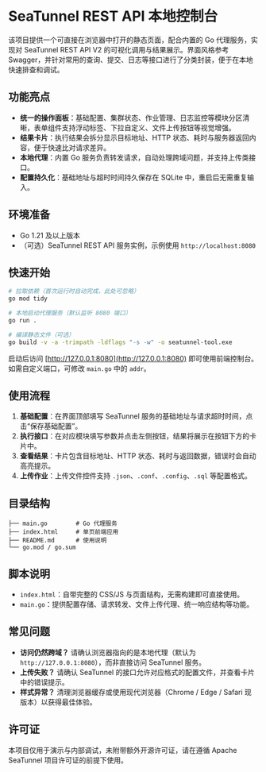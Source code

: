 # SeaTunnel REST API 本地控制台

该项目提供一个可直接在浏览器中打开的静态页面，配合内置的 Go 代理服务，实现对 SeaTunnel REST API V2 的可视化调用与结果展示。界面风格参考 Swagger，并针对常用的查询、提交、日志等接口进行了分类封装，便于在本地快速排查和调试。

## 功能亮点

- **统一的操作面板**：基础配置、集群状态、作业管理、日志监控等模块分区清晰，表单组件支持浮动标签、下拉自定义、文件上传按钮等视觉增强。
- **结果卡片**：执行结果会拆分显示目标地址、HTTP 状态、耗时与服务器返回内容，便于快速比对请求差异。
- **本地代理**：内置 Go 服务负责转发请求，自动处理跨域问题，并支持上传类接口。
- **配置持久化**：基础地址与超时时间持久保存在 SQLite 中，重启后无需重复输入。

## 环境准备

- Go 1.21 及以上版本
- （可选）SeaTunnel REST API 服务实例，示例使用 `http://localhost:8080`

## 快速开始

```bash
# 拉取依赖（首次运行时自动完成，此处可忽略）
go mod tidy

# 本地启动代理服务（默认监听 8080 端口）
go run .

# 编译静态文件（可选）
go build -v -a -trimpath -ldflags "-s -w" -o seatunnel-tool.exe
```

启动后访问 [http://127.0.0.1:8080](http://127.0.0.1:8080) 即可使用前端控制台。如需自定义端口，可修改 `main.go` 中的 `addr`。

## 使用流程

1. **基础配置**：在界面顶部填写 SeaTunnel 服务的基础地址与请求超时时间，点击“保存基础配置”。
2. **执行接口**：在对应模块填写参数并点击左侧按钮，结果将展示在按钮下方的卡片中。
3. **查看结果**：卡片包含目标地址、HTTP 状态、耗时与返回数据，错误时会自动高亮提示。
4. **上传作业**：上传文件控件支持 `.json`、`.conf`、`.config`、`.sql` 等配置格式。

## 目录结构

```
├── main.go        # Go 代理服务
├── index.html     # 单页前端应用
├── README.md      # 使用说明
└── go.mod / go.sum
```

## 脚本说明

- `index.html`：自带完整的 CSS/JS 与页面结构，无需构建即可直接使用。
- `main.go`：提供配置存储、请求转发、文件上传代理、统一响应结构等功能。

## 常见问题

- **访问仍然跨域？** 请确认浏览器指向的是本地代理（默认为 `http://127.0.0.1:8080`），而非直接访问 SeaTunnel 服务。
- **上传失败？** 请确认 SeaTunnel 的接口允许对应格式的配置文件，并查看卡片中的错误提示。
- **样式异常？** 清理浏览器缓存或使用现代浏览器（Chrome / Edge / Safari 现版本）以获得最佳体验。

## 许可证

本项目仅用于演示与内部调试，未附带额外开源许可证，请在遵循 Apache SeaTunnel 项目许可证的前提下使用。
